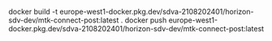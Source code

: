 docker build -t europe-west1-docker.pkg.dev/sdva-2108202401/horizon-sdv-dev/mtk-connect-post:latest .
docker push europe-west1-docker.pkg.dev/sdva-2108202401/horizon-sdv-dev/mtk-connect-post:latest
